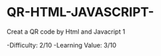 # QR-HTML-JAVASCRIPT-
Creat a QR code by Html and Javacript
1






-Difficulty: 2/10
-Learning Value: 3/10


